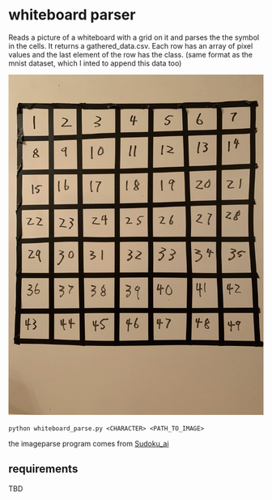 # whiteboard parser
Reads a picture of a whiteboard with a grid on it and parses the the symbol in the cells. It returns a gathered_data.csv. Each row has an array of pixel values and the last element of the row has the class. (same format as the mnist dataset, which I inted to append this data too)

![grid example](image0.jpg)

`python whiteboard_parse.py <CHARACTER> <PATH_TO_IMAGE>`

the imageparse program comes from [Sudoku_ai](https://github.com/Joy2469/Sudoku_AI.git)

## requirements
TBD

## 
